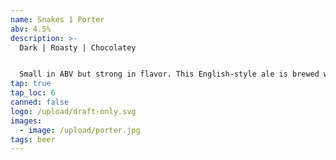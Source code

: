 ```yaml
---
name: Snakes 1 Porter
abv: 4.5%
description: >-
  Dark | Roasty | Chocolatey


  Small in ABV but strong in flavor. This English-style ale is brewed with chocolate and roast malts to bring out notes of coffee and dark chocolate.
tap: true
tap_loc: 6
canned: false
logo: /upload/draft-only.svg
images:
  - image: /upload/porter.jpg
tags: beer
---
```

